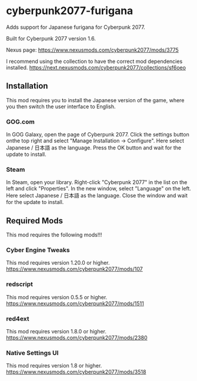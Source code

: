 # cyberpunk2077-furigana
Adds support for Japanese furigana for Cyberpunk 2077.

Built for Cyberpunk 2077 version 1.6.

Nexus page: https://www.nexusmods.com/cyberpunk2077/mods/3775

I recommend using the collection to have the correct mod dependencies installed.
https://next.nexusmods.com/cyberpunk2077/collections/sf6oeo


## Installation
This mod requires you to install the Japanese version of the game, where you then switch the user interface to English.


### GOG.com
In GOG Galaxy, open the page of Cyberpunk 2077. Click the settings button onthe top right and select "Manage Installation -> Configure". Here select Japanese / 日本語 as the language. Press the OK button and wait for the update to install.


### Steam
In Steam, open your library. Right-click "Cyberpunk 2077" in the list on the left and click "Properties". In the new window, select "Language" on the left. Here select Japanese / 日本語 as the language. Close the window and wait for the update to install.


## Required Mods
This mod requires the following mods!!!


### Cyber Engine Tweaks
This mod requires version 1.20.0 or higher.<br/>
https://www.nexusmods.com/cyberpunk2077/mods/107


### redscript
This mod requires version 0.5.5 or higher.<br/>
https://www.nexusmods.com/cyberpunk2077/mods/1511


### red4ext
This mod requires version 1.8.0 or higher.<br/>
https://www.nexusmods.com/cyberpunk2077/mods/2380


### Native Settings UI
This mod requires version 1.8 or higher.<br/>
https://www.nexusmods.com/cyberpunk2077/mods/3518
